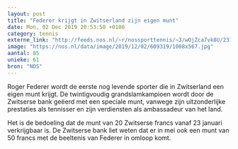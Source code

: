 ```yaml
---
layout: post
title: "Federer krijgt in Zwitserland zijn eigen munt"
date: Mon, 02 Dec 2019 20:53:50 +0100
category: tennis
externe_link: "http://feeds.nos.nl/~r/nossporttennis/~3/wOjZca7vk8U/2313025"
image: "https://nos.nl/data/image/2019/12/02/609319/1008x567.jpg"
aantal: 85
unieke: 61
bron: "NOS"
---
```


<p>Roger Federer wordt de eerste nog levende sporter die in Zwitserland een eigen munt krijgt. De twintigvoudig grandslamkampioen wordt door de Zwitserse bank geëerd met een speciale munt, vanwege zijn uitzonderlijke prestaties als tennisser en zijn verdiensten als ambassadeur van het land.</p>
<p>Het is de bedoeling dat de munt van 20 Zwitserse francs vanaf 23 januari verkrijgbaar is. De Zwitserse bank liet weten dat er in mei ook een munt van 50 francs met de beeltenis van Federer in omloop komt.</p><img src="http://feeds.feedburner.com/~r/nossporttennis/~4/wOjZca7vk8U" height="1" width="1" alt=""/>
